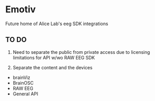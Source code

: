 # Emotiv
Future home of Alice Lab's eeg SDK integrations

## TO DO

1. Need to separate the public from private access due to licensing limitations for API w/wo RAW EEG SDK

2. Separate the content and the devices
- brainViz
- BrainOSC
- RAW EEG
- General API
